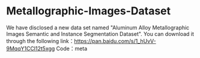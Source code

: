 # Metallographic-Images-Dataset
We have disclosed a new data set named "Aluminum Alloy Metallographic Images Semantic and Instance Segmentation Dataset".
You can download it through the following link：https://pan.baidu.com/s/1_hUvV-9MqqY1CCl12t5xgg 
Code：meta
